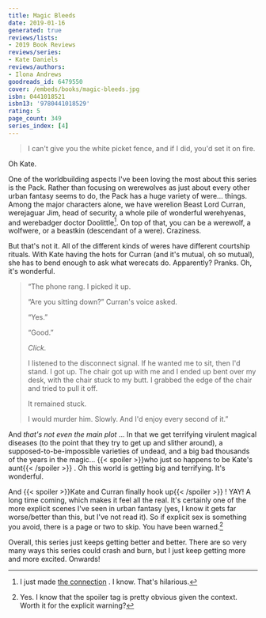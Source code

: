```yaml
---
title: Magic Bleeds
date: 2019-01-16
generated: true
reviews/lists:
- 2019 Book Reviews
reviews/series:
- Kate Daniels
reviews/authors:
- Ilona Andrews
goodreads_id: 6479550
cover: /embeds/books/magic-bleeds.jpg
isbn: 0441018521
isbn13: '9780441018529'
rating: 5
page_count: 349
series_index: [4]
---
```

> I can't give you the white picket fence, and if I did, you'd set it on fire.

Oh Kate.  

<!--more-->

One of the worldbuilding aspects I've been loving the most about this series is the Pack. Rather than focusing on werewolves as just about every other urban fantasy seems to do, the Pack has a huge variety of were... things. Among the major characters alone, we have werelion Beast Lord Curran, werejaguar Jim, head of security, a whole pile of wonderful werehyenas, and werebadger doctor Doolittle[^wow]. On top of that, you can be a werewolf, a wolfwere, or a beastkin (descendant of a were). Craziness.  

But that's not it. All of the different kinds of weres have different courtship rituals. With Kate having the hots for Curran (and it's mutual, oh so mutual), she has to bend enough to ask what werecats do. Apparently? Pranks. Oh, it's wonderful.  

>  “The phone rang. I picked it up.  
>
>  “Are you sitting down?” Curran's voice asked.  
>
>  “Yes.”  
>
>  “Good.”  
>
>  _Click._  
>
>  I listened to the disconnect signal. If he wanted me to sit, then I'd stand. I got up. The chair got up with me and I ended up bent over my desk, with the chair stuck to my butt. I grabbed the edge of the chair and tried to pull it off.  
>
>  It remained stuck.  
>
>  I would murder him. Slowly. And I'd enjoy every second of it.”  

And _that's not even the main plot_ ... In that we get terrifying virulent magical diseases (to the point that they try to get up and slither around), a supposed-to-be-impossible varieties of undead, and a big bad thousands of the years in the magic...  {{< spoiler >}}who just so happens to be Kate's aunt{{< /spoiler >}}  . Oh this world is getting big and terrifying. It's wonderful.  

And  {{< spoiler >}}Kate and Curran finally hook up{{< /spoiler >}}  ! YAY! A long time coming, which makes it feel all the real. It's certainly one of the more explicit scenes I've seen in urban fantasy (yes, I know it gets far worse/better than this, but I've not read it). So if explicit sex is something you avoid, there is a page or two to skip. You have been warned.[^spoiler]  

Overall, this series just keeps getting better and better. There are so very many ways this series could crash and burn, but I just keep getting more and more excited. Onwards!  

[^wow]: I just made [the connection](https://en.wikipedia.org/wiki/Doctor_Dolittle) . I know. That's hilarious.  

[^spoiler]: Yes. I know that the spoiler tag is pretty obvious given the context. Worth it for the explicit warning?